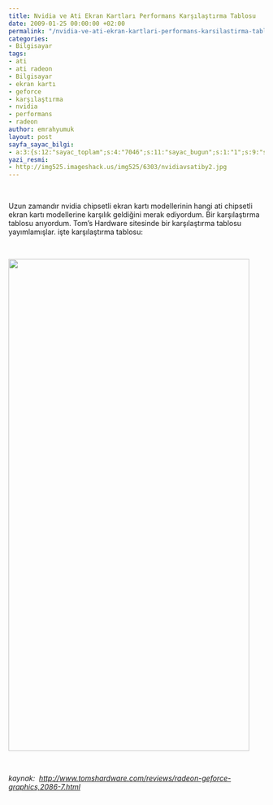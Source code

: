 ```yaml
---
title: Nvidia ve Ati Ekran Kartları Performans Karşılaştırma Tablosu
date: 2009-01-25 00:00:00 +02:00
permalink: "/nvidia-ve-ati-ekran-kartlari-performans-karsilastirma-tablosu/"
categories:
- Bilgisayar
tags:
- ati
- ati radeon
- Bilgisayar
- ekran kartı
- geforce
- karşılaştırma
- nvidia
- performans
- radeon
author: emrahyumuk
layout: post
sayfa_sayac_bilgi:
- a:3:{s:12:"sayac_toplam";s:4:"7046";s:11:"sayac_bugun";s:1:"1";s:9:"son_okuma";s:10:"1364921815";}
yazi_resmi:
- http://img525.imageshack.us/img525/6303/nvidiavsatiby2.jpg
---
```


<span style="color: #ffffff;">.</span>

Uzun zamandır nvidia chipsetli ekran kartı modellerinin hangi ati chipsetli ekran kartı modellerine karşılık geldiğini merak ediyordum. Bir karşılaştırma tablosu arıyordum. Tom&#8217;s Hardware sitesinde bir karşılaştırma tablosu yayımlamışlar. işte karşılaştırma tablosu:

<span style="color: #ffffff;">.</span>

<!--more-->

<a href="http://img294.imageshack.us/img294/2091/nvidiaatichartdv4.png" target="_blank"><img class="alignnone" src="http://img294.imageshack.us/img294/2091/nvidiaatichartdv4.png" alt="" width="474" height="968" /></a>

<span style="color: #ffffff;">.</span>

<address>
  kaynak:  <a href="http://www.tomshardware.com/reviews/radeon-geforce-graphics,2086-7.html" target="_blank">http://www.tomshardware.com/reviews/radeon-geforce-graphics,2086-7.html</a>
</address>

<address>
</address>

<address>
  <span style="color: #ffffff;">.</span>
</address>